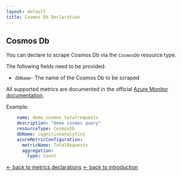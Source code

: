 ```yaml
---
layout: default
title: Cosmos Db Declaration
---
```


## Cosmos Db
You can declare to scrape Cosmos Db via the `CosmosDb` resource type.

The following fields need to be provided:
- `dbName`- The name of the Cosmos Db to be scraped

All supported metrics are documented in the official [Azure Monitor documentation](https://docs.microsoft.com/en-us/azure/azure-monitor/platform/metrics-supported#microsoftdocumentdbdatabaseaccounts).

Example:
```yaml
    name: demo_cosmos_totalrequests
    description: "Demo cosmos query"
    resourceType: CosmosDb
    dbName: cognitiveanalytics
    azureMetricConfiguration:
      metricName: TotalRequests
      aggregation:
        type: Count
```

[&larr; back to metrics declarations](/configuration/metrics)
[&larr; back to introduction](/)